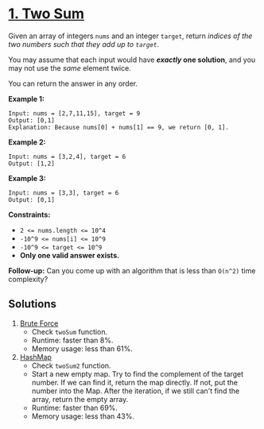 # [1. Two Sum](https://leetcode.com/problems/two-sum/)

Given an array of integers `nums` and an integer `target`, return _indices of the two numbers such that they add up to `target`_.

You may assume that each input would have **_exactly_ one solution**, and you may not use the _same_ element twice.

You can return the answer in any order.

**Example 1:**

```
Input: nums = [2,7,11,15], target = 9
Output: [0,1]
Explanation: Because nums[0] + nums[1] == 9, we return [0, 1].

```

**Example 2:**

```
Input: nums = [3,2,4], target = 6
Output: [1,2]

```

**Example 3:**

```
Input: nums = [3,3], target = 6
Output: [0,1]

```

**Constraints:**

- `2 <= nums.length <= 10^4`
- `-10^9 <= nums[i] <= 10^9`
- `-10^9 <= target <= 10^9`
- **Only one valid answer exists.**

**Follow-up:** Can you come up with an algorithm that is less than `O(n^2)` time complexity?

## Solutions
1. [Brute Force](./TwoSum.java)
    - Check `twoSum` function.
    - Runtime: faster than 8%.
    - Memory usage: less than 61%.
2. [HashMap](./TwoSum.java)
    - Check `twoSum2` function.
    - Start a new empty map. Try to find the complement of the target number. If we can find it, return the map directly. If not, put the number into the Map. After the iteration, if we still can't find the array, return the empty array.
    - Runtime: faster than 69%.
    - Memory usage: less than 43%.